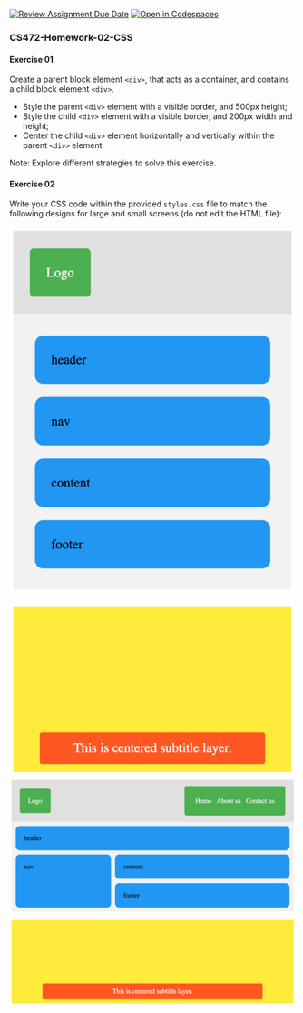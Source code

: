[![Review Assignment Due Date](https://classroom.github.com/assets/deadline-readme-button-22041afd0340ce965d47ae6ef1cefeee28c7c493a6346c4f15d667ab976d596c.svg)](https://classroom.github.com/a/mRf1o7Eg)
[![Open in Codespaces](https://classroom.github.com/assets/launch-codespace-2972f46106e565e64193e422d61a12cf1da4916b45550586e14ef0a7c637dd04.svg)](https://classroom.github.com/open-in-codespaces?assignment_repo_id=16832929)
### CS472-Homework-02-CSS
#### Exercise 01
Create a parent block element `<div>`, that acts as a container, and contains a child block element `<div>`.
* Style the parent `<div>` element with a visible border, and 500px height;
* Style the child `<div>` element with a visible border, and 200px width and height;
* Center the child `<div>` element horizontally and vertically within the parent `<div>` element
   
Note: Explore different strategies to solve this exercise.
  
#### Exercise 02
Write your CSS code within the provided `styles.css` file to match the following designs for large and small screens (do not edit the HTML file):
  
<img src="./large.png" />
<img src="./small.png" />
